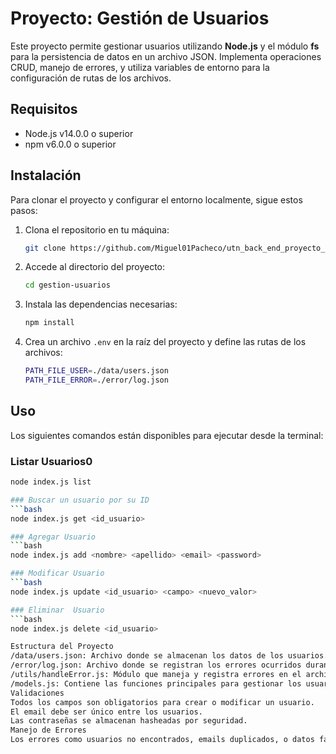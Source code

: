 # Proyecto: Gestión de Usuarios

Este proyecto permite gestionar usuarios utilizando **Node.js** y el módulo **fs** para la persistencia de datos en un archivo JSON. Implementa operaciones CRUD, manejo de errores, y utiliza variables de entorno para la configuración de rutas de los archivos.

## Requisitos

- Node.js v14.0.0 o superior
- npm v6.0.0 o superior

## Instalación

Para clonar el proyecto y configurar el entorno localmente, sigue estos pasos:

1. Clona el repositorio en tu máquina:

    ```bash
    git clone https://github.com/Miguel01Pacheco/utn_back_end_proyecto_uno.git
    ```

2. Accede al directorio del proyecto:

    ```bash
    cd gestion-usuarios
    ```

3. Instala las dependencias necesarias:

    ```bash
    npm install
    ```

4. Crea un archivo `.env` en la raíz del proyecto y define las rutas de los archivos:

    ```bash
    PATH_FILE_USER=./data/users.json
    PATH_FILE_ERROR=./error/log.json
    ```

## Uso

Los siguientes comandos están disponibles para ejecutar desde la terminal:

### Listar Usuarios0
```bash
node index.js list

### Buscar un usuario por su ID
```bash
node index.js get <id_usuario>

### Agregar Usuario
```bash
node index.js add <nombre> <apellido> <email> <password>

### Modificar Usuario
```bash
node index.js update <id_usuario> <campo> <nuevo_valor>

### Eliminar  Usuario
```bash
node index.js delete <id_usuario>

Estructura del Proyecto
/data/users.json: Archivo donde se almacenan los datos de los usuarios.
/error/log.json: Archivo donde se registran los errores ocurridos durante la ejecución.
/utils/handleError.js: Módulo que maneja y registra errores en el archivo de logs.
/models.js: Contiene las funciones principales para gestionar los usuarios (listar, obtener, agregar, modificar, eliminar).
Validaciones
Todos los campos son obligatorios para crear o modificar un usuario.
El email debe ser único entre los usuarios.
Las contraseñas se almacenan hasheadas por seguridad.
Manejo de Errores
Los errores como usuarios no encontrados, emails duplicados, o datos faltantes serán registrados en el archivo log.json ubicado en el directorio /error.


